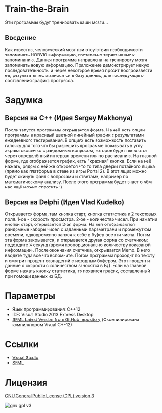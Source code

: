 Train-the-Brain
===============

Эти программы будут тренировать ваши мозги...

Введение
----------------

Как известно, человеческий мозг при отсутствии необходимости запоминать НОВУЮ информацию, постепенно теряет навык к запоминанию. Данная программа направлена на тренировку мозга запоминать новую информацию. Приложение демонстрирует некую последовательность, и через некоторое время просит воспроизвести ее, результаты теста заносятся в базу данных, для последующего составления графика прогресса.

Задумка
===============

Версия на C++ (Идея Sergey Makhonya)
----------------

После запуска программы открывается форма. На ней есть опции программы и красивый цветной линейный график с результатами ежедневного тестирования. В опциях есть возможность поставить галочку для того что бы разрешить программе показывать в углу экрана окошечко с рандомным вопросом, которое будет появлятся через определённый интервал времени или по расписанию. На главной форме, где отображается график, есть "красная" кнопка. Если на неё нажать, рядом с ней же откроется что то типа дверки потайного ящика (прямо как платформа в стене из игры Portal 2). В этот ящик можно будет скинуть файл с вопросами и ответами, например по математическому анализу. После этого программа будет знает о чём нас ещё можно спросить :)

Версия на Delphi (Идея Vlad Kudelko)
----------------

Открывается форма, там кнопка старт, кнопка статистика и 2 текстовых поля. 1-ое - скорость просмотра. 2-ое - количество чисел. При нажатии кнопки старт, открывается 2-ая форма. На ней отображаются рандомные наборы чисел с заданными параметрами и промежутком времени, одновременно занося к себе в буфер все эти числа. Потом эта форма закрывается, и открывается другая форма со счетчиком: подождите Х секунд (время пропорционально количеству показаной информации). После окончания счетчика, открывается Memo. В него вводите туда все что вспомните. Потом программа проходит по тексту и смотрит процент совпадений с исходным буфером. Этот процент и данные о скорости с количеством заносятся в БД. Если на главной форме нажать кнопку статистика, то появится график, составленный при помощи данных из БД.

Параметры
===============

* Язык программирования: C++12
* IDE: Visual Studio 2013 Express Desktop
* [SFML Latest Version from GitHub repository](https://github.com/LaurentGomila/SFML) (Скомпилирована компилятором Visual C++12)

Ссылки
===============

* [Visual Studio](http://www.visualstudio.com/downloads/download-visual-studio-vs)
* [SFML](http://sfml-dev.org/index.php)

Лицензия
===============

[GNU General Public License (GPL) version 3](http://www.gnu.org/copyleft/gpl.html)

![gnu gpl v3](http://www.gnu.org/graphics/gplv3-127x51.png)
